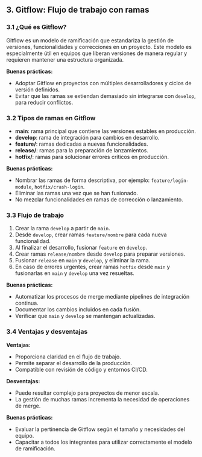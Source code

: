 
## 3. Gitflow: Flujo de trabajo con ramas

### 3.1 ¿Qué es Gitflow?

Gitflow es un modelo de ramificación que estandariza la gestión de versiones, funcionalidades y correcciones en un proyecto. Este modelo es especialmente útil en equipos que liberan versiones de manera regular y requieren mantener una estructura organizada.

**Buenas prácticas:**
- Adoptar Gitflow en proyectos con múltiples desarrolladores y ciclos de versión definidos.
- Evitar que las ramas se extiendan demasiado sin integrarse con `develop`, para reducir conflictos.

### 3.2 Tipos de ramas en Gitflow

- **main**: rama principal que contiene las versiones estables en producción.
- **develop**: rama de integración para cambios en desarrollo.
- **feature/**: ramas dedicadas a nuevas funcionalidades.
- **release/**: ramas para la preparación de lanzamientos.
- **hotfix/**: ramas para solucionar errores críticos en producción.

**Buenas prácticas:**
- Nombrar las ramas de forma descriptiva, por ejemplo: `feature/login-module`, `hotfix/crash-login`.
- Eliminar las ramas una vez que se han fusionado.
- No mezclar funcionalidades en ramas de corrección o lanzamiento.

### 3.3 Flujo de trabajo

1. Crear la rama `develop` a partir de `main`.
2. Desde `develop`, crear ramas `feature/nombre` para cada nueva funcionalidad.
3. Al finalizar el desarrollo, fusionar `feature` en `develop`.
4. Crear ramas `release/nombre` desde `develop` para preparar versiones.
5. Fusionar `release` en `main` y `develop`, y eliminar la rama.
6. En caso de errores urgentes, crear ramas `hotfix` desde `main` y fusionarlas en `main` y `develop` una vez resueltas.

**Buenas prácticas:**
- Automatizar los procesos de merge mediante pipelines de integración continua.
- Documentar los cambios incluidos en cada fusión.
- Verificar que `main` y `develop` se mantengan actualizadas.

### 3.4 Ventajas y desventajas

**Ventajas:**
- Proporciona claridad en el flujo de trabajo.
- Permite separar el desarrollo de la producción.
- Compatible con revisión de código y entornos CI/CD.

**Desventajas:**
- Puede resultar complejo para proyectos de menor escala.
- La gestión de muchas ramas incrementa la necesidad de operaciones de merge.

**Buenas prácticas:**
- Evaluar la pertinencia de Gitflow según el tamaño y necesidades del equipo.
- Capacitar a todos los integrantes para utilizar correctamente el modelo de ramificación.
